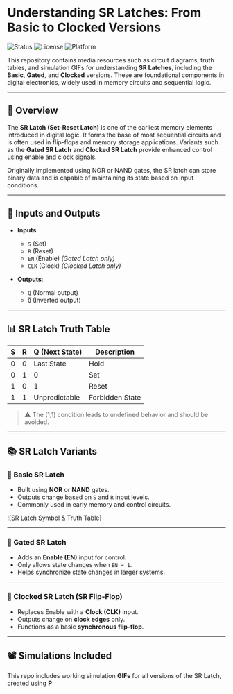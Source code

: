 # Understanding SR Latches: From Basic to Clocked Versions

![Status](https://img.shields.io/badge/status-active-brightgreen)
![License](https://img.shields.io/badge/license-MIT-blue.svg)
![Platform](https://img.shields.io/badge/platform-Proteus-blue)

This repository contains media resources such as circuit diagrams, truth tables, and simulation GIFs for understanding **SR Latches**, including the **Basic**, **Gated**, and **Clocked** versions. These are foundational components in digital electronics, widely used in memory circuits and sequential logic.

---

## 🧠 Overview

The **SR Latch (Set-Reset Latch)** is one of the earliest memory elements introduced in digital logic. It forms the base of most sequential circuits and is often used in flip-flops and memory storage applications. Variants such as the **Gated SR Latch** and **Clocked SR Latch** provide enhanced control using enable and clock signals.

Originally implemented using NOR or NAND gates, the SR latch can store binary data and is capable of maintaining its state based on input conditions.

---

## 🔌 Inputs and Outputs

- **Inputs**:
  - `S` (Set)
  - `R` (Reset)
  - `EN` (Enable) *(Gated Latch only)*
  - `CLK` (Clock) *(Clocked Latch only)*

- **Outputs**:
  - `Q` (Normal output)
  - `Q̅` (Inverted output)

---

## 📊 SR Latch Truth Table

| S | R | Q (Next State)       | Description      |
|---|---|----------------------|------------------|
| 0 | 0 | Last State           | Hold             |
| 0 | 1 | 0                    | Set              |
| 1 | 0 | 1                    | Reset            |
| 1 | 1 | Unpredictable        | Forbidden State  |

> ⚠️ The (1,1) condition leads to undefined behavior and should be avoided.

---

## 📚 SR Latch Variants

### 🔹 Basic SR Latch

- Built using **NOR** or **NAND** gates.
- Outputs change based on `S` and `R` input levels.
- Commonly used in early memory and control circuits.

![SR Latch Symbol & Truth Table]

---

### 🔹 Gated SR Latch

- Adds an **Enable (EN)** input for control.
- Only allows state changes when `EN = 1`.
- Helps synchronize state changes in larger systems.

---

### 🔹 Clocked SR Latch (SR Flip-Flop)

- Replaces Enable with a **Clock (CLK)** input.
- Outputs change on **clock edges** only.
- Functions as a basic **synchronous flip-flop**.

---

## 📽️ Simulations Included

This repo includes working simulation **GIFs** for all versions of the SR Latch, created using **P**

